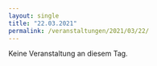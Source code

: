 ```yaml
---
layout: single
title: "22.03.2021"
permalink: /veranstaltungen/2021/03/22/
---
```


Keine Veranstaltung an diesem Tag.
